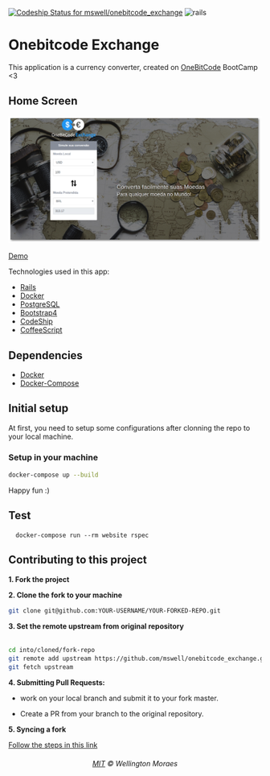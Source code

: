 [ ![Codeship Status for mswell/onebitcode_exchange](https://app.codeship.com/projects/e3131a60-8c17-0135-77dd-2aff2f21df10/status?branch=master)](https://app.codeship.com/projects/249466)
![rails](https://img.shields.io/docker/automated/jrottenberg/ffmpeg.svg)

# Onebitcode Exchange

This application is a currency converter, created on [OneBitCode](http://onebitcode.com/) BootCamp <3

## Home Screen

 ![Bootcamp-exchange](https://raw.githubusercontent.com/mswell/onebitcode_exchange/master/public/home.png)

[Demo](https://exchangebitcode.herokuapp.com/)


Technologies used in this app:

- [Rails](http://rubyonrails.org/)
- [Docker](https://docs.docker.com/)
- [PostgreSQL](https://www.postgresql.org/)
- [Bootstrap4](https://getbootstrap.com/)
- [CodeShip](https://codeship.com/)
- [CoffeeScript](http://coffeescript.org/)

## Dependencies

- [Docker](https://docs.docker.com/)
- [Docker-Compose](https://docs.docker.com/compose/)

## Initial setup

At first, you need to setup some configurations after clonning the repo to your local machine.

### Setup in your machine

 ```sh
 docker-compose up --build
 ```
Happy fun :)

## Test
```she
  docker-compose run --rm website rspec
```

## Contributing to this project

 **1. Fork the project**

 **2. Clone the fork to your machine**

 ```sh
 git clone git@github.com:YOUR-USERNAME/YOUR-FORKED-REPO.git
 ```

 **3. Set the remote upstream from original repository**

 ```sh

 cd into/cloned/fork-repo
 git remote add upstream https://github.com/mswell/onebitcode_exchange.git
 git fetch upstream
 ```
 **4. Submitting Pull Requests:**

 * work on your local branch and submit it to your fork master.

 * Create a PR from your branch to the original repository.


 **5. Syncing a fork**

 [Follow the steps in this link](https://help.github.com/articles/syncing-a-fork/)


<h6 align="center">
	<a href="https://goo.gl/x3LhRK">MIT</a>
	©
	Wellington Moraes
</h6>
